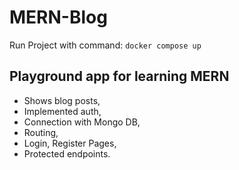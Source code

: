 # MERN-Blog
Run Project with command: `docker compose up`

## Playground app for learning MERN
* Shows blog posts,
* Implemented auth,
* Connection with Mongo DB,
* Routing,
* Login, Register Pages,
* Protected endpoints.



